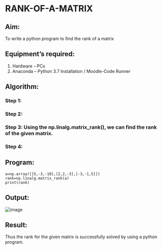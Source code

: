 # RANK-OF-A-MATRIX
## Aim:
To write a python program to find the rank of a matrix
## Equipment’s required:
1. 	Hardware – PCs
2. 	Anaconda – Python 3.7 Installation / Moodle-Code Runner
## Algorithm:
### Step 1: 
### Step 2: 
### Step 3: Using the np.linalg.matrix_rank(), we can find the rank of the given matrix.
### Step 4: 
## Program:
```import numpy as np
a=np.array([[5,-3,-10],[2,2,-3],[-3,-1,5]])
rank=np.linalg.matrix_rank(a)
print(rank)
```
## Output:
![image](https://github.com/Jeshwanthkumarpayyavula/RANK-OF-A-MATRIX/assets/145742402/778404a7-9bba-42e1-843c-c05a7d9d05b0)

## Result:
Thus the rank for the given matrix is successfully solved by  using a python program.

